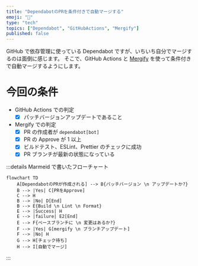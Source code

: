 ```yaml
---
title: "DependabotのPRを条件付きで自動マージする"
emoji: "🤖"
type: "tech"
topics: ["Dependabot", "GitHubActions", "Mergify"]
published: false
---
```


GitHub で依存管理に使っている Dependabot ですが、いちいち自分でマージするのは面倒に感じます。
そこで、GitHub Actions と [Mergify](https://docs.mergify.com/#) を使って条件付きで自動マージするようにします。

# 今回の条件

- GitHub Actions での判定
  - [x] パッチバージョンアップデートであること
- Mergify での判定
  - [x] PR の作成者が `dependabot[bot]`
  - [x] PR の Approve が 1 以上
  - [x] ビルドテスト、ESLint、Prettier のチェックに成功
  - [x] PR ブランチが最新の状態になっている

:::details Marmeid で書いたフローチャート

```mermaid
flowchart TD
    A[DependabotのPRが作成される] --> B{パッチバージョン \n アップデートか?}
    B --> |Yes| C[PRをApprove]
    C --> H
    B --> |No| D[End]
    B --> E{Build \n Lint \n Format}
    E --> |Success| H
    E --> |failure| E2[End]
    E --> F{ベースブランチに \n 変更はあるか?}
    F --> |Yes| G[mergify \n ブランチアップデート]
    F --> |No| H
    G --> H[チェック待ち]
    H --> I[自動でマージ]
```

:::
